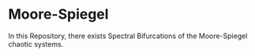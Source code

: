 # Moore-Spiegel
In this Repository, there exists Spectral Bifurcations of the Moore-Spiegel chaotic systems.
